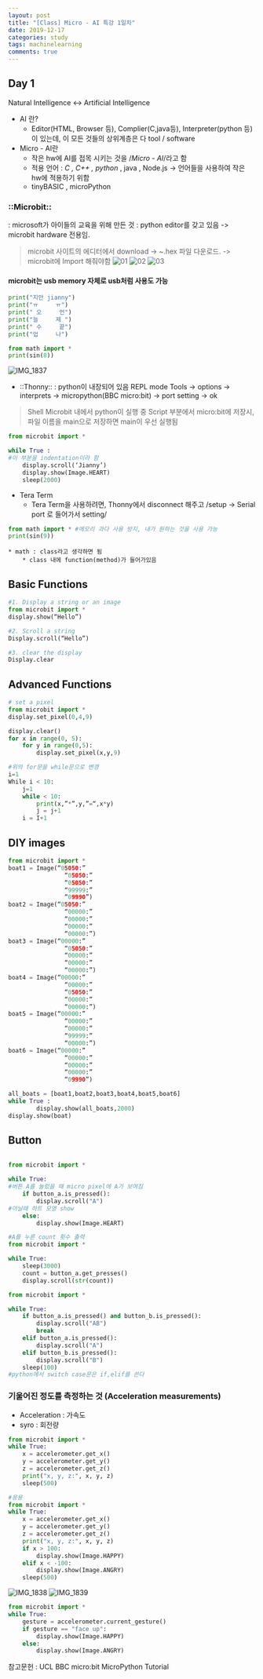 ```yaml
---
layout: post
title: "[Class] Micro - AI 특강 1일차"
date: 2019-12-17
categories: study
tags: machinelearning
comments: true
---
```



## Day 1
Natural Intelligence <-> Artificial Intelligence
* AI 란?
	* Editor(HTML, Browser 등), Complier(C,java등), Interpreter(python 등)이 있는데, 이 모든 것들의 상위계층은 다 tool / software
* Micro - AI란
	* 작은 hw에 AI를 접목 시키는 것을 /*Micro - AI*/라고 함
	* 적용 언어 : *C , C++ , python* , java , Node.js  -> 언어들을 사용하여 작은 hw에 적용하기 위함
	* tinyBASIC , microPython

### ::Microbit::
: microsoft가 아이들의 교육을 위해 만든 것
: python editor를 갖고 있음 -> microbit hardware 전용임. 
> microbit 사이트의 에디터에서 download -> ~.hex 파일 다운로드. -> microbit에 Import 해줘야함
![01](https://user-images.githubusercontent.com/56791347/70998135-ea7a3d00-2119-11ea-8ee6-d96631feee61.PNG)
![02](https://user-images.githubusercontent.com/56791347/70998136-eb12d380-2119-11ea-88aa-c24537d6ac3d.PNG)
![03](https://user-images.githubusercontent.com/56791347/70998137-eb12d380-2119-11ea-93ec-4c06eedac11f.PNG)
 #### microbit는 usb memory 자체로 usb처럼 사용도 가능

 ```python
print("지안 jianny")
print("ㅠ     ㅠ")
print(" 오     언")
print("늘     제 ")
print(" 수     끝")
print("업     나")

from math import *
print(sin(8))
 ```
 ![IMG_1837](https://user-images.githubusercontent.com/56791347/70999062-041c8400-211c-11ea-89be-3c2392e299a9.jpeg)

* ::Thonny:: 
: python이 내장되어 있음
REPL mode
Tools -> options -> interprets -> micropython(BBC micro:bit) -> port setting -> ok
> Shell 
Microbit 내에서 python이 실행 중
Script 부분에서 micro:bit에 저장시, 파일 이름을 main으로 저장하면 main이 우선 실행됨

```python
from microbit import *

while True :
#이 부분을 indentation이라 함
	display.scroll(‘Jianny’)
	display.show(Image.HEART)
	sleep(2000)
```

* Tera Term
	* Tera Term을 사용하려면, Thonny에서 disconnect 해주고 /setup -> Serial port 로 들어가서 setting/

``` python
from math import * #메모리 과다 사용 방지, 내가 원하는 것을 사용 가능
print(sin(9))
```

	* math : class라고 생각하면 됨
		* class 내에 function(method)가 들어가있음


## Basic Functions

```python
#1. Display a string or an image
from microbit import *
display.show(“Hello”)

#2. Scroll a string
Display.scroll(“Hello”)

#3. clear the display
Display.clear
```

## Advanced Functions

```python
# set a pixel
from microbit import *
display.set_pixel(0,4,9)

display.clear()
for x in range(0, 5):
	for y in range(0,5):
		display.set_pixel(x,y,9)

#위의 for문을 while문으로 변경
i=1
While i < 10:
	j=1
	while < 10:
		print(x,”*”,y,”=“,x*y)
		j = j+1
	i = I+1
```

## DIY images

```python
from microbit import *
boat1 = Image(“05050:”
                “05050:”
                “05050:”
                “99999:”
                “09990”)
boat2 = Image(“05050:”
                “00000:”
                “00000:”
                “00000:”
                “00000:”)
boat3 = Image(“00000:”
                “05050:”
                “00000:”
                “00000:”
                “00000:”)
boat4 = Image(“00000:”
                “00000:”
                “05050:”
                “00000:”
                “00000:”)
boat5 = Image(“00000:”
                “00000:”
                “00000:”
                “99999:”
                “00000:”)
boat6 = Image(“00000:”
                “00000:”
                “00000:”
                “00000:”
                “09990”)

all_boats = [boat1,boat2,boat3,boat4,boat5,boat6]
while True :
        display.show(all_boats,2000)
display.show(boat)
```

## Button

```python

from microbit import *

while True:
#버튼 A를 눌렀을 때 micro pixel에 A가 보여짐
    if button_a.is_pressed():
        display.scroll("A")
#아닐때 하트 모영 show
    else:
        display.show(Image.HEART)
```

```python
#A를 누른 count 횟수 출력
from microbit import *

while True:
    sleep(3000)
    count = button_a.get_presses()
    display.scroll(str(count))
```

```python
from microbit import *

while True:
    if button_a.is_pressed() and button_b.is_pressed():
        display.scroll("AB")
        break
    elif button_a.is_pressed():
        display.scroll("A")
    elif button_b.is_pressed():
        display.scroll("B")
    sleep(100)
#python에서 switch case문은 if,elif를 쓴다
```


### 기울어진 정도를 측정하는 것 (Acceleration measurements)
- Acceleration : 가속도
- syro : 회전량

```python
from microbit import *
while True:
    x = accelerometer.get_x()
    y = accelerometer.get_y()
    z = accelerometer.get_z()
    print("x, y, z:", x, y, z)
    sleep(500)
```

```python
#응용
from microbit import *
while True:
    x = accelerometer.get_x()
    y = accelerometer.get_y()
    z = accelerometer.get_z()
    print("x, y, z:", x, y, z)
    if x > 100:
        display.show(Image.HAPPY)
    elif x < -100:
        display.show(Image.ANGRY)
    sleep(500)
```
![IMG_1838](https://user-images.githubusercontent.com/56791347/70999064-041c8400-211c-11ea-8581-b78cf477a390.jpeg)
![IMG_1839](https://user-images.githubusercontent.com/56791347/70999065-041c8400-211c-11ea-8aee-3644f31bd232.jpeg)

```python
from microbit import *
while True:
    gesture = accelerometer.current_gesture()
    if gesture == "face up":
        display.show(Image.HAPPY)
    else:
        display.show(Image.ANGRY)

```

참고문헌
: UCL BBC micro:bit MicroPython Tutorial